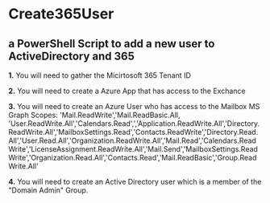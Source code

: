 # Create365User 
## a PowerShell Script to add a new user to ActiveDirectory and 365

**1.** You will need to gather the Micirtosoft 365 Tenant ID

**2.** You will need to create a Azure App that has access to the Exchance

**3.** You will need to create an Azure User who has access to the Mailbox 
MS Graph Scopes: 'Mail.ReadWrite','Mail.ReadBasic.All, 'User.ReadWrite.All','Calendars.Read',','Application.ReadWrite.All','Directory.ReadWrite.All','MailboxSettings.Read','Contacts.ReadWrite','Directory.Read.All','User.Read.All','Organization.ReadWrite.All','Mail.Read','Calendars.ReadWrite','LicenseAssignment.ReadWrite.All','Mail.Send','MailboxSettings.ReadWrite','Organization.Read.All','Contacts.Read','Mail.ReadBasic','Group.ReadWrite.All'

**4.** You will need to create an Active Directory user which is a member of the "Domain Admin" Group.
